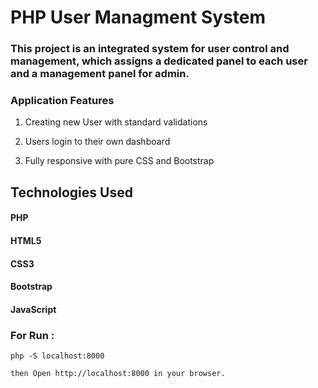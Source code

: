 # PHP User Managment System

### This project is an integrated system for user control and management, which assigns a dedicated panel to each user and a management panel for admin.

### Application Features

1. Creating new User with standard validations

2. Users login to their own dashboard

3. Fully responsive with pure CSS and Bootstrap

## Technologies Used

#### PHP
#### HTML5
#### CSS3
#### Bootstrap
#### JavaScript

### For Run :
```
php -S localhost:8000

then Open http://localhost:8000 in your browser.
```
